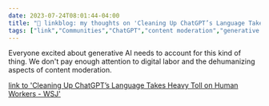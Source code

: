 ---date: 2023-07-24T08:01:44-04:00title: "🔗 linkblog: my thoughts on 'Cleaning Up ChatGPT’s Language Takes Heavy Toll on Human Workers - WSJ'"tags: ["link","Communities","ChatGPT","content moderation","generative AI","Kenya","digital labor"]---Everyone excited about generative AI needs to account for this kind of thing. We don't pay enough attention to digital labor and the dehumanizing aspects of content moderation.   [link to 'Cleaning Up ChatGPT’s Language Takes Heavy Toll on Human Workers - WSJ'](https://www.wsj.com/articles/chatgpt-openai-content-abusive-sexually-explicit-harassment-kenya-workers-on-human-workers-cf191483)